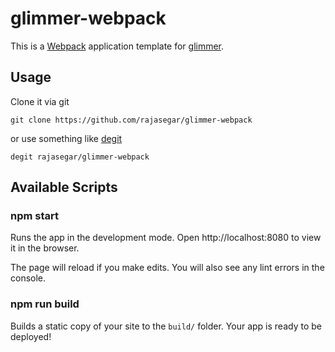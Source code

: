 # glimmer-webpack


This is a [Webpack](https://webpack.js.org) application template for [glimmer](https://glimmerjs.com).

## Usage
Clone it via git 
```
git clone https://github.com/rajasegar/glimmer-webpack
```

or use something like [degit]()
```
degit rajasegar/glimmer-webpack
```

## Available Scripts

### npm start

Runs the app in the development mode.
Open http://localhost:8080 to view it in the browser.

The page will reload if you make edits.
You will also see any lint errors in the console.

### npm run build

Builds a static copy of your site to the `build/` folder.
Your app is ready to be deployed!

